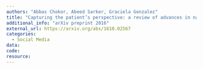 ```yaml
---
authors: "Abbas Chokor, Abeed Sarker, Graciela Gonzalez"
title: "Capturing the patient’s perspective: a review of advances in natural language processing of health-related text"
additional_info: "arXiv preprint 2016"
external_url: https://arxiv.org/abs/1610.02567
categories:
  - Social Media 
data:
code:
resource:
---
```

